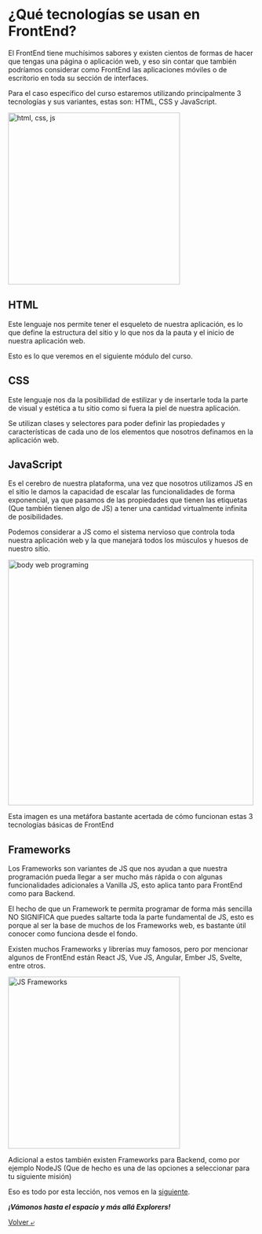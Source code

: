 # ¿Qué tecnologías se usan en FrontEnd?

El FrontEnd tiene muchísimos sabores y existen cientos de formas de hacer que tengas una página o aplicación web, y eso sin contar que también podríamos considerar como FrontEnd las aplicaciones móviles o de escritorio en toda su sección de interfaces.

Para el caso específico del curso estaremos utilizando principalmente 3 tecnologías y sus variantes, estas son: HTML, CSS y JavaScript.

<img src="../images/hcj.png" alt="html, css, js" height="350">

## HTML

Este lenguaje nos permite tener el esqueleto de nuestra aplicación, es lo que define la estructura del sitio y lo que nos da la pauta y el inicio de nuestra aplicación web.

Esto es lo que veremos en el siguiente módulo del curso.

## CSS

Este lenguaje nos da la posibilidad de estilizar y de insertarle toda la parte de visual y estética a tu sitio como si fuera la piel de nuestra aplicación.

Se utilizan clases y selectores para poder definir las propiedades y características de cada uno de los elementos que nosotros definamos en la aplicación web.

## JavaScript

Es el cerebro de nuestra plataforma, una vez que nosotros utilizamos JS en el sitio le damos la capacidad de escalar las funcionalidades de forma exponencial, ya que pasamos de las propiedades que tienen las etiquetas (Que también tienen algo de JS) a tener una cantidad virtualmente infinita de posibilidades.

Podemos considerar a JS como el sistema nervioso que controla toda nuestra aplicación web y la que manejará todos los músculos y huesos de nuestro sitio.

<img src="../images/bodyExample.jpeg" alt="body web programing" height="500">

Esta imagen es una metáfora bastante acertada de cómo funcionan estas 3 tecnologías básicas de FrontEnd

## Frameworks

Los Frameworks son variantes de JS que nos ayudan a que nuestra programación pueda llegar a ser mucho más rápida o con algunas funcionalidades adicionales a Vanilla JS, esto aplica tanto para FrontEnd como para Backend.

El hecho de que un Framework te permita programar de forma más sencilla NO SIGNIFICA que puedes saltarte toda la parte fundamental de JS, esto es porque al ser la base de muchos de los Frameworks web, es bastante útil conocer como funciona desde el fondo.

Existen muchos Frameworks y librerías muy famosos, pero por mencionar algunos de FrontEnd están React JS, Vue JS, Angular, Ember JS, Svelte, entre otros.

<img src="../images/frameworks.png" alt="JS Frameworks" height="350">

Adicional a estos también existen Frameworks para Backend, como por ejemplo NodeJS (Que de hecho es una de las opciones a seleccionar para tu siguiente misión)

Eso es todo por esta lección, nos vemos en la [siguiente](./3.-webDevSetup.md).

***¡Vámonos hasta el espacio y más allá Explorers!***

[Volver &ldca;](/01%20-%20INTRO/README.md "Regresar a página anterior")